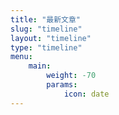 ```yaml
---
title: "最新文章"
slug: "timeline"
layout: "timeline"
type: "timeline"
menu:
    main:
        weight: -70
        params: 
            icon: date
---
```

